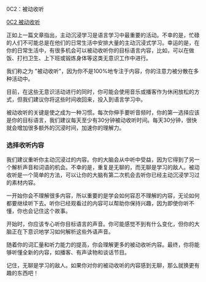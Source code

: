 0C2：被动收听

[0C2 被动收听]()

正如上一篇文章指出，主动沉浸学习是语言学习中最重要的活动。不幸的是，忙碌的人们不可能总是在他们的日常生活中安排大量的主动沉浸式学习。幸运的是，在你的日常生活中，有很多机会可以被动收听你的目标语言内容，比如，可以在做饭、打扫卫生、上下班或锻炼身体等这类无意识工作中进行。

我们称之为 "被动收听"，因为你不是100%地专注于内容，你的注意力被分散在多种活动中。

目前，在这些无意识活动进行的同时，你可能会使用音乐或播客作为休闲放松的方式，但我们建议你将这些时间收回来，投入到语言学习中。

被动收听的关键是使之成为一种习惯。每次你伸手要听音频时，你的第一选择应该是你的目标语言，我们建议每天至少有30分钟被动收听时间。每天30分钟，很快就会增加很多额外的沉浸时间，加速你的理解力。

### 选择收听内容

我们建议重听你主动沉浸过的内容。你的大脑会从中听中受益，因为它得到了另一个解析声音和词语的机会。不幸的是，重复是无聊的，而无聊是学习的敌人。被动收听是一个简单的方法，可以让你的大脑有第二次机会去听你已经主动沉浸学习过的素材内容。

一开始你会不理解很多内容，所以重要的是学会如何容忍不理解的内容，无论如何都要继续听下去。听你已经观看过的内容可以帮助你保持兴趣，因为即使你听不懂，你也会记住这个故事。

开始时，你应该专心听你目标语言的声音。你可能感觉不到有什么变化，但你的大脑正在下意识地学习如何解析这些外语声音。

随着你的词汇量和听力能力的提高，你会理解更多的被动收听内容。最终，你将能够听懂全新的内容，如播客、有声读物和谈话节目。

记住，无聊是学习的敌人。如果你对你的被动收听的内容感到无聊，那么就换更有趣的东西吧！